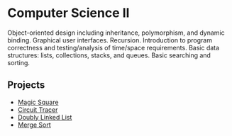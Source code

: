 # Computer Science II
Object-oriented design including inheritance, polymorphism, and dynamic binding. Graphical user interfaces. Recursion. Introduction to program correctness and testing/analysis of time/space requirements. Basic data structures: lists, collections, stacks, and queues. Basic searching and sorting.

## Projects
- [Magic Square](p1)
- [Circuit Tracer](p2)
- [Doubly Linked List](p3)
- [Merge Sort](p4)
